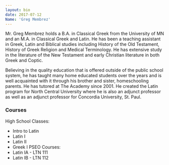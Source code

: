 ```yaml
---
layout: bio
date: 2017-07-12
Name: 'Greg Membrez'
---
```

Mr. Greg Membrez holds a B.A. in Classical Greek from the University of MN and an M.A. in Classical Greek and Latin. He has been a teaching assistant in Greek, Latin and Biblical studies including History of the Old Testament, History of Greek Religion and Medical Terminology. He has extensive study in the literature of the New Testament and early Christian literature in both Greek and Coptic.

Believing in the quality education that is offered outside of the public school system, he has taught many home educated students over the years and is well acquainted with it through his brother and sister, homeschooling parents. He has tutored at The Academy since 2001. He created the Latin program for North Central University where he is also an adjunct professor as well as an adjunct professor for Concordia University, St. Paul.

### Courses
High School Classes:
* Intro to Latin
* Latin I
* Latin II
* Greek I
PSEO Courses:
* Latin IA - LTN 111
* Latin IB - LTN 112